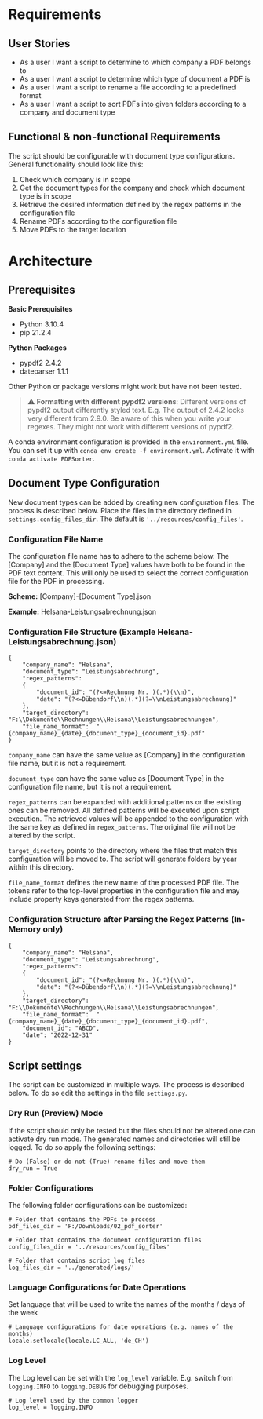 # Requirements
## User Stories
- As a user I want a script to determine to which company a PDF belongs to
- As a user I want a script to determine which type of document a PDF is
- As a user I want a script to rename a file according to a predefined format
- As a user I want a script to sort PDFs into given folders according to a company and document type

## Functional & non-functional Requirements
The script should be configurable with document type configurations.
General functionality should look like this:
1. Check which company is in scope
2. Get the document types for the company and check which document type is in scope
3. Retrieve the desired information defined by the regex patterns in the configuration file
4. Rename PDFs according to the configuration file
5. Move PDFs to the target location

# Architecture
## Prerequisites
**Basic Prerequisites**
- Python 3.10.4
- pip 21.2.4

**Python Packages**
- pypdf2 2.4.2
- dateparser 1.1.1

Other Python or package versions might work but have not been tested.
> :warning: **Formatting with different pypdf2 versions**: Different versions of pypdf2 output differently styled text.
> E.g. The output of 2.4.2 looks very different from 2.9.0. Be aware of this when you write your regexes.
> They might not work with different versions of pypdf2.

A conda environment configuration is provided in 
the `environment.yml` file. You can set it up with `conda env create -f environment.yml`. Activate it with
`conda activate PDFSorter`.

## Document Type Configuration
New document types can be added by creating new configuration files. The process is described below.
Place the files in the directory defined in `settings.config_files_dir`. 
The default is `'../resources/config_files'`.
### Configuration File Name
The configuration file name has to adhere to the scheme below. The [Company] and the [Document Type] values have both 
to be found in the PDF text content. This will only be used to select the correct configuration file for the PDF in 
processing. 

**Scheme:** [Company]-[Document Type].json

**Example:** Helsana-Leistungsabrechnung.json

### Configuration File Structure (Example Helsana-Leistungsabrechnung.json)
```
{
    "company_name": "Helsana",
    "document_type": "Leistungsabrechnung",
    "regex_patterns":
    {
        "document_id": "(?<=Rechnung Nr. )(.*)(\\n)",
        "date": "(?<=Dübendorf\\n)(.*)(?=\\nLeistungsabrechnung)"
    },
    "target_directory": "F:\\Dokumente\\Rechnungen\\Helsana\\Leistungsabrechnungen",
    "file_name_format":  "{company_name}_{date}_{document_type}_{document_id}.pdf"
}
```
`company_name` can have the same value as [Company] in the configuration file name, but it is not a requirement.

`document_type` can have the same value as [Document Type] in the configuration file name, but it is not a requirement.

`regex_patterns` can be expanded with additional patterns or the existing ones can be removed. All defined patterns will
be executed upon script execution. The retrieved values will be appended to the configuration with the same key as
defined in `regex_patterns`. The original file will not be altered by the script.

`target_directory` points to the directory where the files that match this configuration will be moved to. The script
will generate folders by year within this directory.

`file_name_format` defines the new name of the processed PDF file. The tokens refer to the top-level properties in 
the configuration file and may include property keys generated from the regex patterns.

### Configuration Structure after Parsing the Regex Patterns (In-Memory only)
```
{
    "company_name": "Helsana",
    "document_type": "Leistungsabrechnung",
    "regex_patterns":
    {
        "document_id": "(?<=Rechnung Nr. )(.*)(\\n)",
        "date": "(?<=Dübendorf\\n)(.*)(?=\\nLeistungsabrechnung)"
    },
    "target_directory": "F:\\Dokumente\\Rechnungen\\Helsana\\Leistungsabrechnungen",
    "file_name_format":  "{company_name}_{date}_{document_type}_{document_id}.pdf",
    "document_id": "ABCD",
    "date": "2022-12-31"
}
```

## Script settings
The script can be customized in multiple ways. The process is described below. To do so edit the settings in the
file `settings.py`.

### Dry Run (Preview) Mode
If the script should only be tested but the files should not be altered one can activate dry run mode. 
The generated names and directories will still be logged. To do so apply the following settings: 
```
# Do (False) or do not (True) rename files and move them
dry_run = True
```

### Folder Configurations
The following folder configurations can be customized:
```
# Folder that contains the PDFs to process
pdf_files_dir = 'F:/Downloads/02_pdf_sorter'

# Folder that contains the document configuration files
config_files_dir = '../resources/config_files'

# Folder that contains script log files
log_files_dir = '../generated/logs/'
```

### Language Configurations for Date Operations
Set language that will be used to write the names of the months / days of the week
```
# Language configurations for date operations (e.g. names of the months)
locale.setlocale(locale.LC_ALL, 'de_CH')
```

### Log Level
The Log level can be set with the `log_level` variable. E.g. switch from `logging.INFO` to `logging.DEBUG` for 
debugging purposes.
```
# Log level used by the common logger
log_level = logging.INFO
```